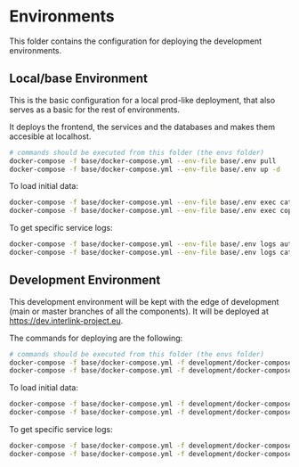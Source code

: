 
# Environments

This folder contains the configuration for deploying the development environments.

## Local/base Environment

This is the basic configuration for a local prod-like deployment, that also serves as a basic for the rest of environments.

It deploys the frontend, the services and the databases and makes them accesible at localhost.

```bash
# commands should be executed from this folder (the envs folder)
docker-compose -f base/docker-compose.yml --env-file base/.env pull
docker-compose -f base/docker-compose.yml --env-file base/.env up -d
```

To load initial data:

```bash
docker-compose -f base/docker-compose.yml --env-file base/.env exec catalogue python /app/app/initial_data.py
docker-compose -f base/docker-compose.yml --env-file base/.env exec coproduction python /app/app/initial_data.py
```

To get specific service logs:

```bash
docker-compose -f base/docker-compose.yml --env-file base/.env logs auth
docker-compose -f base/docker-compose.yml --env-file base/.env logs catalogue
```

## Development Environment

This development environment will be kept with the edge of development (main or master branches of all the components). It will be deployed at https://dev.interlink-project.eu.

The commands for deploying are the following:

```bash
# commands should be executed from this folder (the envs folder)
docker-compose -f base/docker-compose.yml -f development/docker-compose.dev.yml --env-file development/.env pull
docker-compose -f base/docker-compose.yml -f development/docker-compose.dev.yml --env-file development/.env up -d
```

To load initial data:

```bash
docker-compose -f base/docker-compose.yml -f development/docker-compose.dev.yml --env-file development/.env exec catalogue python /app/app/initial_data.py
docker-compose -f base/docker-compose.yml -f development/docker-compose.dev.yml --env-file development/.env exec coproduction python /app/app/initial_data.py
```

To get specific service logs:

```bash
docker-compose -f base/docker-compose.yml -f development/docker-compose.dev.yml --env-file development/.env logs auth
docker-compose -f base/docker-compose.yml -f development/docker-compose.dev.yml --env-file development/.env logs catalogue
```
